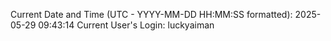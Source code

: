 Current Date and Time (UTC - YYYY-MM-DD HH:MM:SS formatted): 2025-05-29 09:43:14
Current User's Login: luckyaiman
